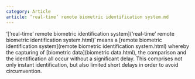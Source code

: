 ```yaml
---
category: Article
article: ‘real-time’ remote biometric identification system.md
---
```


‘[‘real-time’ remote biometric identification system](‘real-time’ remote biometric identification system.html)’ means a [remote biometric identification system](remote biometric identification system.html) whereby the capturing of [biometric data](biometric data.html), the comparison and the identification all occur without a significant delay. This comprises not only instant identification, but also limited short delays in order to avoid circumvention.